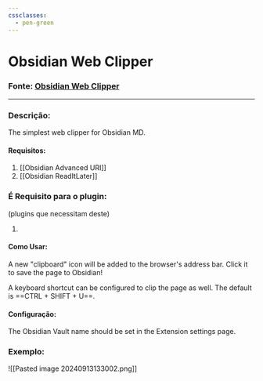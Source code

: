 ```yaml
---
cssclasses:
  - pen-green
---
```

# **Obsidian Web Clipper**  
### Fonte: [Obsidian Web Clipper](https://addons.mozilla.org/pt-BR/firefox/addon/reload-motive-haunt-turf5-excu/?utm_source=addons.mozilla.org&utm_medium=referral&utm_content=search)

---
### Descrição: 
The simplest web clipper for Obsidian MD.

#### Requisitos:

1. [[Obsidian Advanced URI]]
2. [[Obsidian ReadItLater]]

### É Requisito para o plugin: 
(plugins que necessitam deste)

1. 

#### Como Usar:
A new "clipboard" icon will be added to the browser's address bar. Click it to save the page to Obsidian!

A keyboard shortcut can be configured to clip the page as well. The default is ==CTRL + SHIFT + U==.

#### Configuração:
The Obsidian Vault name should be set in the Extension settings page.

### Exemplo:
![[Pasted image 20240913133002.png]]
